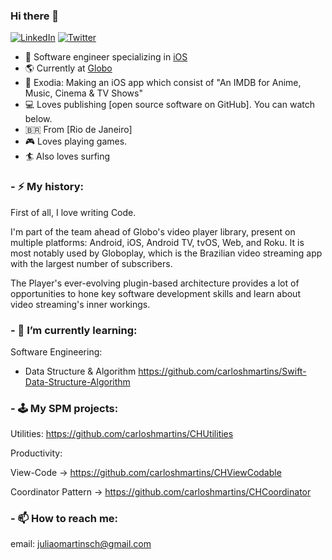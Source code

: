 ### Hi there 👋

<p align="left">
<a href="https://www.linkedin.com/in/carloshenriquemartins/">
<img src="https://img.shields.io/badge/-LinkedIn-%233781da" alt="LinkedIn"/></a> 
<a href="https://twitter.com/ocaiquemartins">
<img src="https://img.shields.io/badge/-Twitter-%231DA1F2" alt="Twitter" /></a>
</p>

* 📱 Software engineer specializing in [iOS](https://www.apple.com/ios/)
* 🌎 Currently at [Globo](https://github.com/globoi)
* 📱 Exodia: Making an iOS app which consist of "An IMDB for Anime, Music, Cinema & TV Shows"
* 💻 Loves publishing [open source software on GitHub]. You can watch below.
* 🇧🇷 From [Rio de Janeiro]
* 🎮 Loves playing games.
* 🏄 Also loves surfing

### - ⚡ My history:
First of all, I love writing Code.

I'm part of the team ahead of Globo's video player library, present on multiple platforms: Android, iOS, Android TV, tvOS, Web, and Roku. It is most notably used by Globoplay, which is the Brazilian video streaming app with the largest number of subscribers.

The Player's ever-evolving plugin-based architecture provides a lot of opportunities to hone key software development skills and learn about video streaming's inner workings.

### - 🌱 I’m currently learning: 

Software Engineering:
- Data Structure & Algorithm https://github.com/carloshmartins/Swift-Data-Structure-Algorithm

### - 🕹 My SPM projects:

Utilities:
https://github.com/carloshmartins/CHUtilities

Productivity:

View-Code -> https://github.com/carloshmartins/CHViewCodable

Coordinator Pattern -> https://github.com/carloshmartins/CHCoordinator

### - 📫 How to reach me:
email: juliaomartinsch@gmail.com 
